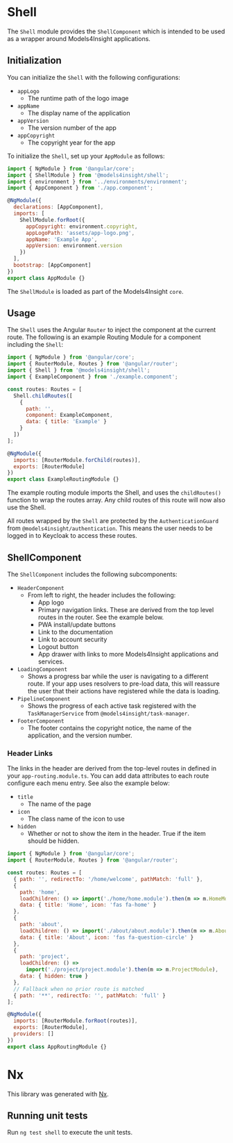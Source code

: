 # Shell

The `Shell` module provides the `ShellComponent` which is intended to be used as a wrapper around Models4Insight applications.

## Initialization

You can initialize the `Shell` with the following configurations:

- `appLogo`
  - The runtime path of the logo image
- `appName`
  - The display name of the application
- `appVersion`
  - The version number of the app
- `appCopyright`
  - The copyright year for the app

To initialize the `Shell`, set up your `AppModule` as follows:

```javascript
import { NgModule } from '@angular/core';
import { ShellModule } from '@models4insight/shell';
import { environment } from '../environments/environment';
import { AppComponent } from './app.component';

@NgModule({
  declarations: [AppComponent],
  imports: [
    ShellModule.forRoot({
      appCopyright: environment.copyright,
      appLogoPath: 'assets/app-logo.png',
      appName: 'Example App',
      appVersion: environment.version
    })
  ],
  bootstrap: [AppComponent]
})
export class AppModule {}
```

The `ShellModule` is loaded as part of the Models4Insight `core`.

## Usage

The `Shell` uses the Angular `Router` to inject the component at the current route. The following is an example Routing Module for a component including the `Shell`:

```javascript
import { NgModule } from '@angular/core';
import { RouterModule, Routes } from '@angular/router';
import { Shell } from '@models4insight/shell';
import { ExampleComponent } from './example.component';

const routes: Routes = [
  Shell.childRoutes([
    {
      path: '',
      component: ExampleComponent,
      data: { title: 'Example' }
    }
  ])
];

@NgModule({
  imports: [RouterModule.forChild(routes)],
  exports: [RouterModule]
})
export class ExampleRoutingModule {}
```

The example routing module imports the Shell, and uses the `childRoutes()` function to wrap the routes array. Any child routes of this route will now also use the Shell.

All routes wrapped by the `Shell` are protected by the `AuthenticationGuard` from `@models4insight/authentication`. This means the user needs to be logged in to Keycloak to access these routes.

## ShellComponent

The `ShellComponent` includes the following subcomponents:

- `HeaderComponent`
  - From left to right, the header includes the following:
    - App logo
    - Primary navigation links. These are derived from the top level routes in the router. See the example below.
    - PWA install/update buttons
    - Link to the documentation
    - Link to account security
    - Logout button
    - App drawer with links to more Models4Insight applications and services.
- `LoadingComponent`
  - Shows a progress bar while the user is navigating to a different route. If your app uses resolvers to pre-load data, this will reassure the user that their actions have registered while the data is loading.
- `PipelineComponent`
  - Shows the progress of each active task registered with the `TaskManagerService` from `@models4insight/task-manager`.
- `FooterComponent`
  - The footer contains the copyright notice, the name of the application, and the version number.

### Header Links

The links in the header are derived from the top-level routes in defined in your `app-routing.module.ts`. You can add data attributes to each route configure each menu entry. See also the example below:

- `title`
  - The name of the page
- `icon`
  - The class name of the icon to use
- `hidden`
  - Whether or not to show the item in the header. True if the item should be hidden.

```javascript
import { NgModule } from '@angular/core';
import { RouterModule, Routes } from '@angular/router';

const routes: Routes = [
  { path: '', redirectTo: '/home/welcome', pathMatch: 'full' },
  {
    path: 'home',
    loadChildren: () => import('./home/home.module').then(m => m.HomeModule),
    data: { title: 'Home', icon: 'fas fa-home' }
  },
  {
    path: 'about',
    loadChildren: () => import('./about/about.module').then(m => m.AboutModule),
    data: { title: 'About', icon: 'fas fa-question-circle' }
  },
  {
    path: 'project',
    loadChildren: () =>
      import('./project/project.module').then(m => m.ProjectModule),
    data: { hidden: true }
  },
  // Fallback when no prior route is matched
  { path: '**', redirectTo: '', pathMatch: 'full' }
];

@NgModule({
  imports: [RouterModule.forRoot(routes)],
  exports: [RouterModule],
  providers: []
})
export class AppRoutingModule {}
```

# Nx

This library was generated with [Nx](https://nx.dev).

## Running unit tests

Run `ng test shell` to execute the unit tests.
